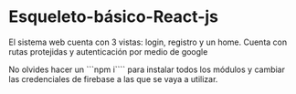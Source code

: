 # Esqueleto-básico-React-js
El sistema web cuenta con 3 vistas: login, registro y un home. Cuenta con rutas protejidas y autenticación por medio de google

No olvides hacer un 
```npm i```` para instalar todos los módulos y cambiar las credenciales de firebase a las que se vaya a utilizar.
